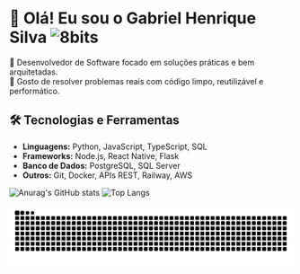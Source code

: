 # 👋 Olá! Eu sou o Gabriel Henrique Silva ![8bits](https://github.com/user-attachments/assets/15f48e28-75f1-42c8-bb8e-573808c03598)

🎯 Desenvolvedor de Software focado em soluções práticas e bem arquitetadas.<br>
🧩 Gosto de resolver problemas reais com código limpo, reutilizável e performático.

## 🛠️ Tecnologias e Ferramentas

- **Linguagens:** Python, JavaScript, TypeScript, SQL
- **Frameworks:** Node.js, React Native, Flask 
- **Banco de Dados:** PostgreSQL, SQL Server
- **Outros:** Git, Docker, APIs REST, Railway, AWS

![Anurag's GitHub stats](https://github-readme-stats.vercel.app/api?username=cjdotcom&show_icons=true&theme=transparent&hide_title=true)
![Top Langs](https://github-readme-stats.vercel.app/api/top-langs/?username=cjdotcom&layout=compact&theme=transparent&hide_title=true)

![Snake animation](https://github.com/cjdotcom/cjdotcom/blob/output/github-contribution-grid-snake.svg)
